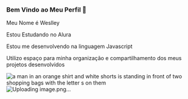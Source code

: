 ### **Bem Vindo ao Meu Perfil** 🐒
Meu Nome é Weslley

Estou Estudando no Alura

Estou me desenvolvendo na linguagem Javascript

Utilizo espaço para minha organização e compartilhamento dos meus projetos desenvolvidos


<img src="https://media.tenor.com/kCxPlOI0PoUAAAAi/shopee-dance.gif" alt="a man in an orange shirt and white shorts is standing in front of two shopping bags with the letter s on them"/>![Uploading image.png…]()
